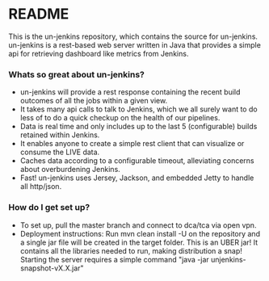 # README #

This is the un-jenkins repository, which contains the source for un-jenkins. un-jenkins is a rest-based web server written in Java that provides a simple api for retrieving dashboard like metrics from Jenkins.  

### Whats so great about un-jenkins? ###

* un-jenkins will provide a rest response containing the recent build outcomes of all the jobs within a given view.
* It takes many api calls to talk to Jenkins, which we all surely want to do less of to do a quick checkup on the health of our pipelines.
* Data is real time and only includes up to the last 5 (configurable) builds retained within Jenkins.
* It enables anyone to create a simple rest client that can visualize or consume the LIVE data.
* Caches data according to a configurable timeout, alleviating concerns about overburdening Jenkins. 
* Fast! un-jenkins uses Jersey, Jackson, and embedded Jetty to handle all http/json.

### How do I get set up? ###

* To set up, pull the master branch and connect to dca/tca via open vpn.
* Deployment instructions: Run mvn clean install -U on the repository and a single jar file will be created in the target folder. This is an UBER jar! It contains all the libraries needed to run, making distribution a snap! Starting the server requires a simple command "java -jar unjenkins-snapshot-vX.X.jar"
